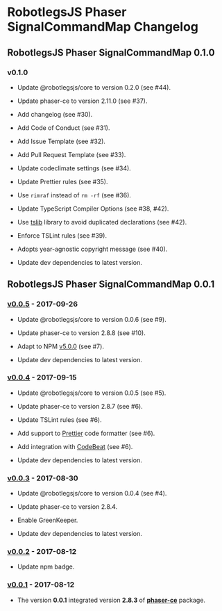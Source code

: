 # RobotlegsJS Phaser SignalCommandMap Changelog

## RobotlegsJS Phaser SignalCommandMap 0.1.0

### v0.1.0

- Update @robotlegsjs/core to version 0.2.0 (see #44).

- Update phaser-ce to version 2.11.0 (see #37).

- Add changelog (see #30).

- Add Code of Conduct (see #31).

- Add Issue Template (see #32).

- Add Pull Request Template (see #33).

- Update codeclimate settings (see #34).

- Update Prettier rules (see #35).

- Use `rimraf` instead of `rm -rf` (see #36).

- Update TypeScript Compiler Options (see #38, #42).

- Use [tslib](https://github.com/Microsoft/tslib) library to avoid duplicated declarations (see #42).

- Enforce TSLint rules (see #39).

- Adopts year-agnostic copyright message (see #40).

- Update dev dependencies to latest version.

## RobotlegsJS Phaser SignalCommandMap 0.0.1

### [v0.0.5](https://github.com/RobotlegsJS/RobotlegsJS-Phaser-SignalCommandMap/releases/tag/0.0.5) - 2017-09-26

- Update @robotlegsjs/core to version 0.0.6 (see #9).

- Update phaser-ce to version 2.8.8 (see #10).

- Adapt to NPM [v5.0.0](http://blog.npmjs.org/post/161081169345/v500) (see #7).

- Update dev dependencies to latest version.

### [v0.0.4](https://github.com/RobotlegsJS/RobotlegsJS-Phaser-SignalCommandMap/releases/tag/0.0.4) - 2017-09-15

- Update @robotlegsjs/core to version 0.0.5 (see #5).

- Update phaser-ce to version 2.8.7 (see #6).

- Update TSLint rules (see #6).

- Add support to [Prettier](https://prettier.io) code formatter (see #6).

- Add integration with [CodeBeat](https://codebeat.co) (see #6).

- Update dev dependencies to latest version.

### [v0.0.3](https://github.com/RobotlegsJS/RobotlegsJS-Phaser-SignalCommandMap/releases/tag/0.0.3) - 2017-08-30

- Update @robotlegsjs/core to version 0.0.4 (see #4).

- Update phaser-ce to version 2.8.4.

- Enable GreenKeeper.

- Update dev dependencies to latest version.

### [v0.0.2](https://github.com/RobotlegsJS/RobotlegsJS-Phaser-SignalCommandMap/releases/tag/0.0.2) - 2017-08-12

- Update npm badge.

### [v0.0.1](https://github.com/RobotlegsJS/RobotlegsJS-Phaser-SignalCommandMap/releases/tag/0.0.1) - 2017-08-12

- The version **0.0.1** integrated version **2.8.3** of [**phaser-ce**](https://www.npmjs.com/package/phaser-ce) package.
